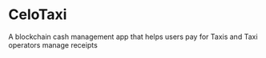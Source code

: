 # CeloTaxi
A blockchain cash management app that helps users pay for Taxis and Taxi operators manage receipts
